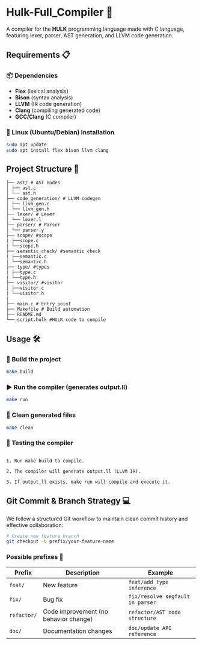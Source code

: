 # Hulk-Full_Compiler 🚀  

A compiler for the **HULK** programming language made with C language, featuring lexer, parser, AST generation, and LLVM code generation.  

## **Requirements** 📋  

### **📦 Dependencies**  
- **Flex** (lexical analysis)  
- **Bison** (syntax analysis)  
- **LLVM** (IR code generation)  
- **Clang** (compiling generated code)  
- **GCC/Clang** (C compiler)  

### **📌 Linux (Ubuntu/Debian) Installation**  
```bash
sudo apt update
sudo apt install flex bison llvm clang
```
## **Project Structure** 📂

```
├── ast/ # AST nodes
│ ├── ast.c
│ └── ast.h
├── code_generation/ # LLVM codegen
│ ├── llvm_gen.c
│ └── llvm_gen.h
├── lexer/ # Lexer
│ └── lexer.l
├── parser/ # Parser
│ └── parser.y
├── scope/ #scope
| ├──scope.c
| └──scope.h
├── semantic_check/ #semantic check
| ├──semantic.c
| └──semantic.h
├── type/ #types
| ├──type.c
| └──type.h
├── visitor/ #visitor
| ├──visitor.c
| └──visitor.h
|
├── main.c # Entry point
├── Makefile # Build automation
├── README.md
└── script.hulk #HULK code to compile
```

## **Usage** 🛠

### 🔨 Build the project
```bash
make build
```
### ▶️ Run the compiler (generates output.ll)
```bash
make run
```
### 🧹 Clean generated files
```bash
make clean
```

### 📝 Testing the compiler
```

1. Run make build to compile.

2. The compiler will generate output.ll (LLVM IR).

3. If output.ll exists, make run will compile and execute it.
```

## **Git Commit & Branch Strategy** 💻

We follow a structured Git workflow to maintain clean commit history and effective collaboration:

```bash
# Create new feature branch
git checkout -b prefix/your-feature-name
```
### Possible prefixes 📝


| Prefix      | Description                          | Example                          |
|-------------|--------------------------------------|----------------------------------|
| `feat/`     | New feature                          | `feat/add type inference`       |
| `fix/`      | Bug fix                              | `fix/resolve segfault in parser`|
| `refactor/` | Code improvement (no behavior change)| `refactor/AST node structure`   |
| `doc/`      | Documentation changes                | `doc/update API reference`      |
